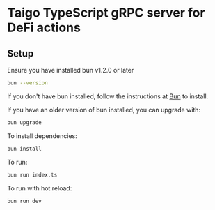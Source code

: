 # Taigo TypeScript gRPC server for DeFi actions

## Setup
Ensure you have installed bun v1.2.0 or later

```bash
bun --version
```
If you don't have bun installed, follow the instructions at [Bun](https://bun.sh) to install.

If you have an older version of bun installed, you can upgrade with:

```bash
bun upgrade
```

To install dependencies:

```bash
bun install
```

To run:

```bash
bun run index.ts
```

To run with hot reload:

```bash
bun run dev
```
